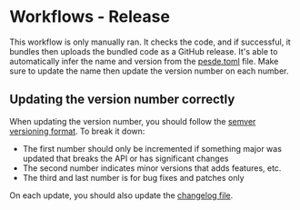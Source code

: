 # Workflows - Release

This workflow is only manually ran. It checks the code, and if successful, it bundles then uploads the bundled code as a GitHub release. It's able to automatically infer the name and version from the [pesde.toml](https://github.com/rocult/script-template/blob/main/pesde.toml) file. Make sure to update the name then update the version number on each number.

## Updating the version number correctly

When updating the version number, you should follow the [semver versioning format](https://www.geeksforgeeks.org/introduction-semantic-versioning/). To break it down:
- The first number should only be incremented if something major was updated that breaks the API or has significant changes
- The second number indicates minor versions that adds features, etc.
- The third and last number is for bug fixes and patches only

On each update, you should also update the [changelog file](https://github.com/rocult/script-template/blob/main/CHANGELOG.md).
